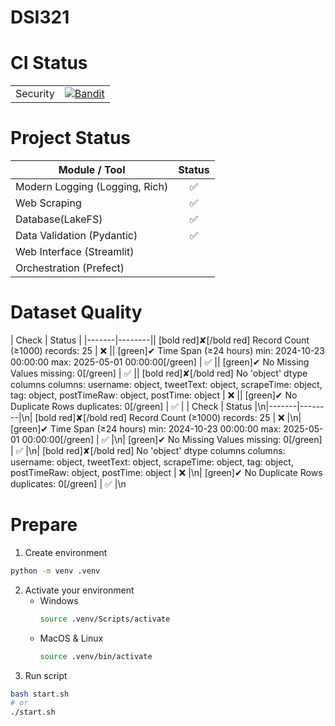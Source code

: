 # DSI321
# CI Status
|  | |
| - | :-: |
| Security | [![Bandit](https://github.com/Thanaraklee/dsi321_2025/actions/workflows/bandit.yml/badge.svg?branch=main)](https://github.com/Thanaraklee/dsi321_2025/actions/workflows/bandit.yml) |

# Project Status
| Module / Tool | Status |
| - | :-: |
| Modern Logging (Logging, Rich) | ✅ |
| Web Scraping |✅|
| Database(LakeFS) | ✅ |
| Data Validation (Pydantic) | ✅ |
| Web Interface (Streamlit) |        |
| Orchestration (Prefect) |        |

# Dataset Quality
<!-- validation-report -->
| Check | Status |
|-------|--------|| [bold red]✘[/bold red] Record Count (≥1000) records: 25 | ❌ || [green]✔ Time Span (≥24 hours) min: 2024-10-23 00:00:00 max: 2025-05-01 00:00:00[/green] | ✅ || [green]✔ No Missing Values missing: 0[/green] | ✅ || [bold red]✘[/bold red] No 'object' dtype columns columns: username: object, tweetText: object, scrapeTime: object, tag: object, postTimeRaw: object, postTime: object | ❌ || [green]✔ No Duplicate Rows duplicates: 0[/green] | ✅ |
| Check | Status |\n|-------|--------|\n| [bold red]✘[/bold red] Record Count (≥1000) records: 25 | ❌ |\n| [green]✔ Time Span (≥24 hours) min: 2024-10-23 00:00:00 max: 2025-05-01 00:00:00[/green] | ✅ |\n| [green]✔ No Missing Values missing: 0[/green] | ✅ |\n| [bold red]✘[/bold red] No 'object' dtype columns columns: username: object, tweetText: object, scrapeTime: object, tag: object, postTimeRaw: object, postTime: object | ❌ |\n| [green]✔ No Duplicate Rows duplicates: 0[/green] | ✅ |\n

# Prepare
1. Create environment
```bash
python -m venv .venv
```

2. Activate your environment
    - Windows
        ```bash
        source .venv/Scripts/activate
        ```
    - MacOS & Linux 
        ```bash
        source .venv/bin/activate
        ```
3. Run script
```bash
bash start.sh
# or
./start.sh
```
